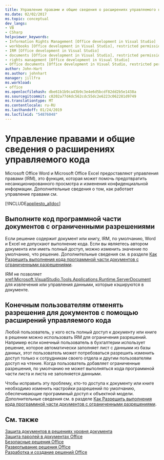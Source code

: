 ```yaml
---
title: Управление правами и общие сведения о расширениях управляемого кода
ms.date: 02/02/2017
ms.topic: conceptual
dev_langs:
- VB
- CSharp
helpviewer_keywords:
- Information Rights Management [Office development in Visual Studio]
- workbooks [Office development in Visual Studio], restricted permissions
- IRM [Office development in Visual Studio]
- documents [Office development in Visual Studio], restricted permissions
- rights management [Office development in Visual Studio]
- Office documents [Office development in Visual Studio, restricted permissions
author: John-Hart
ms.author: johnhart
manager: jillfra
ms.workload:
- office
ms.openlocfilehash: dbe61b1b9ca43b9c3e4e6d5bcdf82dd2b5e1438a
ms.sourcegitcommit: c0202a77d4dc562cdc55dc2e6223c062281d9749
ms.translationtype: MT
ms.contentlocale: ru-RU
ms.lasthandoff: 01/24/2019
ms.locfileid: "54876048"
---
```

# <a name="information-rights-management-and-managed-code-extensions-overview"></a>Управление правами и общие сведения о расширениях управляемого кода
  Microsoft Office Word и Microsoft Office Excel предоставляют управления правами (IRM), это функция, которая может помочь предотвратить несанкционированного просмотра и изменения конфиденциальной информации. Дополнительные сведения о том, как работает управление правами см.  
  
 [!INCLUDE[appliesto_alldoc](../vsto/includes/appliesto-alldoc-md.md)]  
  
## <a name="run-code-behind-documents-with-restricted-permissions"></a>Выполните код программной части документов с ограниченными разрешениями  
 Если решение содержит документ или книгу, IRM, по умолчанию, Word и Excel не допускают выполнение кода. Если вы являетесь автором документа или иметь полный доступ, можно изменить значение по умолчанию, что решение. Дополнительные сведения см. в разделе [Как Разрешить выполнения кода программной части документов с ограниченными разрешениями](../vsto/how-to-permit-code-to-run-behind-documents-with-restricted-permissions.md).  
  
 IRM не позволяет <xref:Microsoft.VisualStudio.Tools.Applications.Runtime.ServerDocument> для извлечения или управления данными, которые кэшируются в документе.  
  
## <a name="end-users-to-restrict-permissions-to-documents-that-use-managed-code-extensions"></a>Конечным пользователям отменять разрешения для документов с помощью расширений управляемого кода  
 Любой пользователь, у кого есть полный доступ к документу или книге в решении можно использовать IRM для ограничения разрешений. Например если конечный пользователь в бухгалтерии использует решение, которое автоматически заполняет лист с данными из базы данных, этот пользователь может потребоваться разрешить изменить доступ только к сотрудникам своего отдела и другим пользователям доступ на чтение. Когда пользователь добавляет ограниченные разрешения, по умолчанию не может выполняться кода программной части листа и листа не заполняется данными.  
  
 Чтобы исправить эту проблему, кто-то доступа к документу или книге необходимо изменить настройки разрешений по умолчанию, обеспечивающие программный доступ к объектной модели. Дополнительные сведения см. в разделе [Как Разрешить выполнения кода программной части документов с ограниченными разрешениями](../vsto/how-to-permit-code-to-run-behind-documents-with-restricted-permissions.md).  
  
## <a name="see-also"></a>См. также  
 [Защита документов в решениях уровня документа](../vsto/document-protection-in-document-level-solutions.md)   
 [Защита паролей в документах Office](../vsto/password-protection-on-office-documents.md)   
 [Безопасные решения Office](../vsto/securing-office-solutions.md)   
 [Развертывание решения Office](../vsto/deploying-an-office-solution.md)   
 [Разработка и создание решений Office](../vsto/designing-and-creating-office-solutions.md)  
